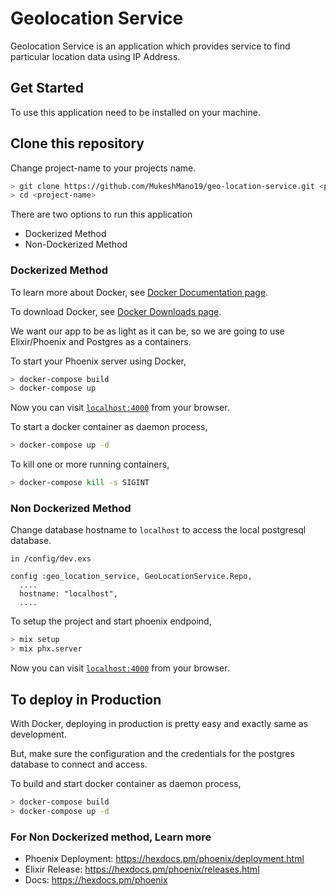 # Geolocation Service

Geolocation Service is an application which provides service to find particular location data using IP Address.
## Get Started

To use this application need to be installed on your machine.

## Clone this repository

Change project-name to your projects name.

```bash
> git clone https://github.com/MukeshMano19/geo-location-service.git <project-name>
> cd <project-name>
```

There are two options to run this application

  * Dockerized Method
  * Non-Dockerized Method

### Dockerized Method

To learn more about Docker, see [Docker Documentation page](https://docs.docker.com/get-started/).

To download Docker, see [Docker Downloads page](https://docs.docker.com/get-started/).

We want our app to be as light as it can be, so we are going to use Elixir/Phoenix and Postgres as a containers.

To start your Phoenix server using Docker,

```bash
> docker-compose build
> docker-compose up
```

Now you can visit [`localhost:4000`](http://localhost:4000) from your browser.

To start a docker container as daemon process,

```bash
> docker-compose up -d
```

To kill one or more running containers,

```bash
> docker-compose kill -s SIGINT
```

### Non Dockerized Method

Change database hostname to `localhost` to access the local postgresql database.

```
in /config/dev.exs

config :geo_location_service, GeoLocationService.Repo,
  ....
  hostname: "localhost", 
  ....
```

To setup the project and start phoenix endpoind,

```bash
> mix setup
> mix phx.server
```

Now you can visit [`localhost:4000`](http://localhost:4000) from your browser.

## To deploy in Production

With Docker, deploying in production is pretty easy and exactly same as development.

But, make sure the configuration and the credentials for the postgres database to connect and access.

To build and start docker container as daemon process,

```bash
> docker-compose build
> docker-compose up -d
```

### For Non Dockerized method, Learn more

  * Phoenix Deployment: https://hexdocs.pm/phoenix/deployment.html
  * Elixir Release: https://hexdocs.pm/phoenix/releases.html
  * Docs: https://hexdocs.pm/phoenix


